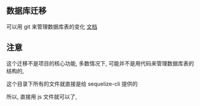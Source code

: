 ## 数据库迁移

可以用 git 来管理数据库表的变化 [文档](https://www.sequelize.cn/other-topics/migrations)

## 注意

这个迁移不是项目的核心功能, 多数情况下, 可能并不是用代码来管理数据库表的结构的,

这个目录下所有的文件就直接是给 sequelize-cli 提供的

所以, 直接用 js 文件就可以了, 



